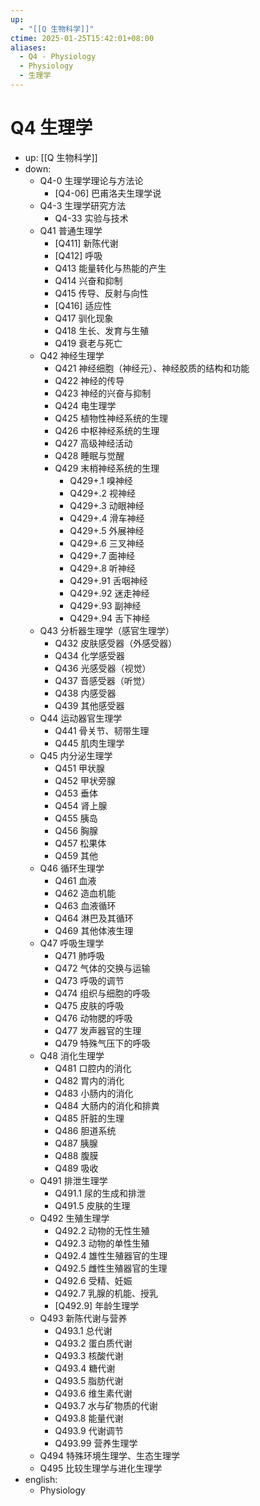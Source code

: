 ```yaml
---
up:
  - "[[Q 生物科学]]"
ctime: 2025-01-25T15:42:01+08:00
aliases:
  - Q4 - Physiology
  - Physiology
  - 生理学
---
```


# Q4 生理学

- up: [[Q 生物科学]]
- down:
	- Q4-0 生理学理论与方法论
		- [Q4-06] 巴甫洛夫生理学说
	- Q4-3 生理学研究方法
		- Q4-33 实验与技术
	- Q41 普通生理学
		- [Q411] 新陈代谢
		- [Q412] 呼吸
		- Q413 能量转化与热能的产生
		- Q414 兴奋和抑制
		- Q415 传导、反射与向性
		- [Q416] 适应性
		- Q417 驯化现象
		- Q418 生长、发育与生殖
		- Q419 衰老与死亡
	- Q42 神经生理学
		- Q421 神经细胞（神经元）、神经胶质的结构和功能
		- Q422 神经的传导
		- Q423 神经的兴奋与抑制
		- Q424 电生理学
		- Q425 植物性神经系统的生理
		- Q426 中枢神经系统的生理
		- Q427 高级神经活动
		- Q428 睡眠与觉醒
		- Q429 末梢神经系统的生理
			- Q429+.1 嗅神经
			- Q429+.2 视神经
			- Q429+.3 动眼神经
			- Q429+.4 滑车神经
			- Q429+.5 外展神经
			- Q429+.6 三叉神经
			- Q429+.7 面神经
			- Q429+.8 听神经
			- Q429+.91 舌咽神经
			- Q429+.92 迷走神经
			- Q429+.93 副神经
			- Q429+.94 舌下神经
	- Q43 分析器生理学（感官生理学）
		- Q432 皮肤感受器（外感受器）
		- Q434 化学感受器
		- Q436 光感受器（视觉）
		- Q437 音感受器（听觉）
		- Q438 内感受器
		- Q439 其他感受器
	- Q44 运动器官生理学
		- Q441 骨关节、韧带生理
		- Q445 肌肉生理学
	- Q45 内分泌生理学
		- Q451 甲状腺
		- Q452 甲状旁腺
		- Q453 垂体
		- Q454 肾上腺
		- Q455 胰岛
		- Q456 胸腺
		- Q457 松果体
		- Q459 其他
	- Q46 循环生理学
		- Q461 血液
		- Q462 造血机能
		- Q463 血液循环
		- Q464 淋巴及其循环
		- Q469 其他体液生理
	- Q47 呼吸生理学
		- Q471 肺呼吸
		- Q472 气体的交换与运输
		- Q473 呼吸的调节
		- Q474 组织与细胞的呼吸
		- Q475 皮肤的呼吸
		- Q476 动物腮的呼吸
		- Q477 发声器官的生理
		- Q479 特殊气压下的呼吸
	- Q48 消化生理学
		- Q481 口腔内的消化
		- Q482 胃内的消化
		- Q483 小肠内的消化
		- Q484 大肠内的消化和排粪
		- Q485 肝脏的生理
		- Q486 胆道系统
		- Q487 胰腺
		- Q488 腹膜
		- Q489 吸收
	- Q491 排泄生理学
		- Q491.1 尿的生成和排泄
		- Q491.5 皮肤的生理
	- Q492 生殖生理学
		- Q492.2 动物的无性生殖
		- Q492.3 动物的单性生殖
		- Q492.4 雄性生殖器官的生理
		- Q492.5 雌性生殖器官的生理
		- Q492.6 受精、妊娠
		- Q492.7 乳腺的机能、授乳
		- [Q492.9] 年龄生理学
	- Q493 新陈代谢与营养
		- Q493.1 总代谢
		- Q493.2 蛋白质代谢
		- Q493.3 核酸代谢
		- Q493.4 糖代谢
		- Q493.5 脂肪代谢
		- Q493.6 维生素代谢
		- Q493.7 水与矿物质的代谢
		- Q493.8 能量代谢
		- Q493.9 代谢调节
		- Q493.99 营养生理学
	- Q494 特殊环境生理学、生态生理学
	- Q495 比较生理学与进化生理学
- english:
	- Physiology
